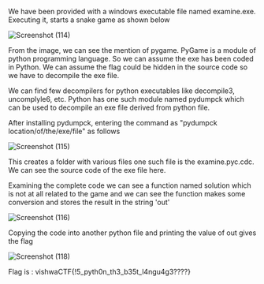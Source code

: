 We have been provided with a windows executable file named examine.exe. Executing it, starts a snake game as shown below

![Screenshot (114)](https://user-images.githubusercontent.com/111695465/210232516-d40d44d9-e47a-48b7-96ec-357fd0930212.png)

From the image, we can see the mention of pygame. PyGame is a module of python programming language. So we can assume the exe has been coded in Python. We can assume the flag could be hidden in the source code so we have to decompile the exe file.

We can find few decompilers for python executables like decompile3, uncomplyle6, etc. Python has one such module named pydumpck which can be used to decompile an exe file derived from python file.

After installing pydumpck, entering the command as "pydumpck location/of/the/exe/file" as follows

![Screenshot (115)](https://user-images.githubusercontent.com/111695465/210232531-e657c11c-a887-4f3d-abef-8258e02d996a.png)

This creates a folder with various files one such file is the examine.pyc.cdc. We can see the source code of the exe file here.

Examining the complete code we can see a function named solution which is not at all related to the game and we can see the function makes some conversion and stores the result in the string 'out'

![Screenshot (116)](https://user-images.githubusercontent.com/111695465/210232545-a049cdb6-632a-4f92-a5e4-693e841ed320.png)

Copying the code into another python file and printing the value of out gives the flag

![Screenshot (118)](https://user-images.githubusercontent.com/111695465/210232566-33d87adc-20c8-489d-98c7-f2b8e602a162.png)

Flag is : vishwaCTF{!5_pyth0n_th3_b35t_l4ngu4g3????}

